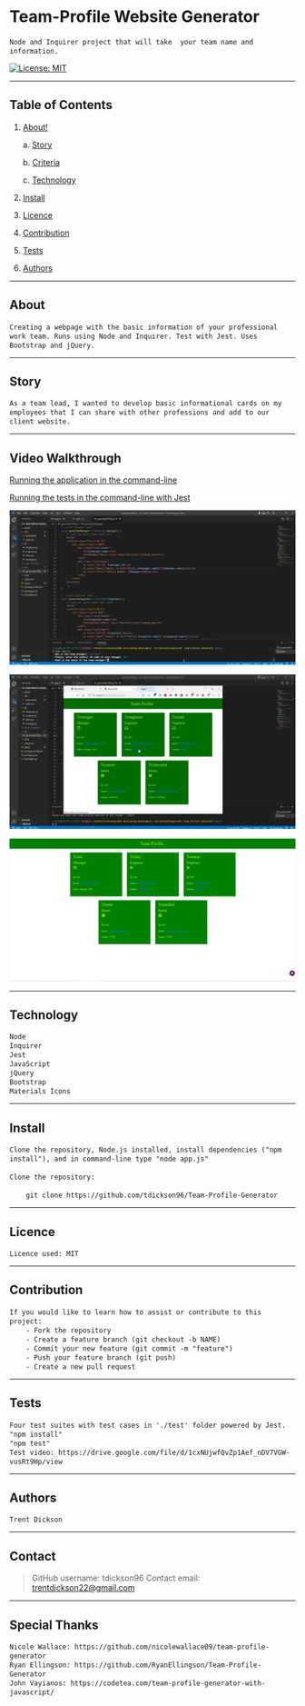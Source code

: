 

# Team-Profile Website Generator

    Node and Inquirer project that will take  your team name and information.



[![License: MIT](https://img.shields.io/badge/License-MIT-yellow.svg)](https://opensource.org/licenses/MIT)


---
## Table of Contents

1. [About!](#about)

    a. [Story](#story)

    b. [Criteria](#criteria)

    c. [Technology](#technology)
    
2. [Install](#install)
3. [Licence](#licence)
4. [Contribution](#contribution)
5. [Tests](#tests)
6. [Authors](#authors)

---
## About 

    Creating a webpage with the basic information of your professional work team. Runs using Node and Inquirer. Test with Jest. Uses Bootstrap and jQuery. 

---
## Story

    As a team lead, I wanted to develop basic informational cards on my employees that I can share with other professions and add to our client website.

---
## Video Walkthrough

[Running the application in the command-line](https://drive.google.com/file/d/148mM57cIo2JbZg_ySWyfJPOXeA34E0jv/view)

[Running the tests in the command-line with Jest](https://drive.google.com/file/d/1cxNUjwfQvZp1Aef_nDV7VGW-vusRt9Hp/view)

![demo](./assets/images/demo0.png)

![demo](./assets/images/demo1.png)

![demo](./assets/images/demo2.png)

---
## Technology

    Node
    Inquirer
    Jest
    JavaScript
    jQuery
    Bootstrap
    Materials Icons

---
## Install

    Clone the repository, Node.js installed, install dependencies ("npm install"), and in command-line type "node app.js"

    Clone the repository:

        git clone https://github.com/tdickson96/Team-Profile-Generator

---
## Licence

    Licence used: MIT

---
## Contribution

    If you would like to learn how to assist or contribute to this project:
        - Fork the repository
        - Create a feature branch (git checkout -b NAME)
        - Commit your new feature (git commit -m "feature")
        - Push your feature branch (git push)
        - Create a new pull request

---
## Tests

    Four test suites with test cases in './test' folder powered by Jest.
    "npm install"
    "npm test"
    Test video: https://drive.google.com/file/d/1cxNUjwfQvZp1Aef_nDV7VGW-vusRt9Hp/view 

---
## Authors

    Trent Dickson

---
## Contact

> GitHub username: tdickson96
> Contact email: trentdickson22@gmail.com

---
## Special Thanks

    Nicole Wallace: https://github.com/nicolewallace09/team-profile-generator 
    Ryan Ellingson: https://github.com/RyanEllingson/Team-Profile-Generator 
    John Vayianos: https://codetea.com/team-profile-generator-with-javascript/ 



